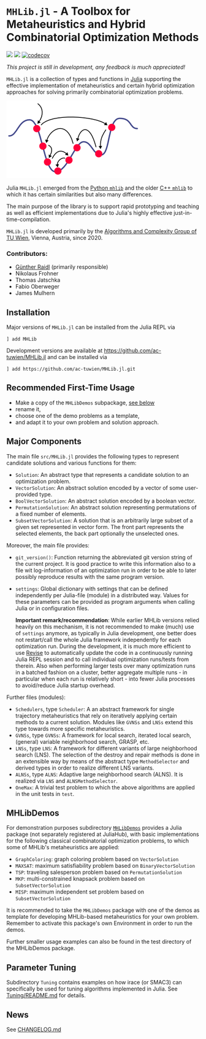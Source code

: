 # `MHLib.jl` - A Toolbox for Metaheuristics and Hybrid Combinatorial Optimization Methods

![](https://github.com/ac-tuwien/MHLib.jl/actions/workflows/test_MHLib.yml/badge.svg)
![](https://github.com/ac-tuwien/MHLib.jl/actions/workflows/test_MHLibDemos.yml/badge.svg)
[![codecov](https://codecov.io/github/ac-tuwien/MHLib.jl/graph/badge.svg?token=E2SPCIZ5RN)](https://codecov.io/github/ac-tuwien/MHLib.jl)

_This project is still in development, any feedback is much appreciated!_

`MHLib.jl` is a collection of types and functions  in 
[Julia](https://julialang.org/) supporting
the effective implementation of metaheuristics and certain hybrid optimization approaches
for solving primarily combinatorial optimization problems.

![ ](mh.png)

Julia `MHLib.jl` emerged from the
[Python `mhlib`](https://github.com/ac-tuwien/pymhlib) and the older
[C++ `mhlib`](https://bitbucket.org/ads-tuwien/mhlib) to which it has certain similarities
but also many differences.

The main purpose of the library is to support rapid prototyping and teaching as well
as efficient implementations due to Julia's highly effective just-in-time-compilation.

`MHLib.jl` is developed primarily by the
[Algorithms and Complexity Group of TU Wien](https://www.ac.tuwien.ac.at),
Vienna, Austria, since 2020.

### Contributors:
- [Günther Raidl](https://www.ac.tuwien.ac.at/raidl) (primarily responsible)
- Nikolaus Frohner
- Thomas Jatschka
- Fabio Oberweger
- James Mulhern

## Installation

Major versions of `MHLib.jl` can be installed from the Julia REPL via

    ] add MHLib

Development versions are available at https://github.com/ac-tuwien/MHLib.jl and can be
installed via

    ] add https://github.com/ac-tuwien/MHLib.jl.git

## Recommended First-Time Usage

- Make a copy of the `MHLibDemos` subpackage, [see below](#MHLibDemos)
- rename it,
- choose one of the demo problems as a template,
- and adapt it to your own problem and solution approach.

## Major Components

The main file `src/MHLib.jl` provides the following types to represent candidate solutions and various functions for them:
- `Solution`:
    An abstract type that represents a candidate solution to an optimization problem.
- `VectorSolution`:
    An abstract solution encoded by a vector of some user-provided type.
- `BoolVectorSolution`:
    An abstract solution encoded by a boolean vector.
- `PermutationSolution`:
    An abstract solution representing permutations of a fixed number of elements.
- `SubsetVectorSolution`:
    A solution that is an arbitrarily large subset of a given set
    represented in vector form. The front part represents the selected
    elements, the back part optionally the unselected ones.

Moreover, the main file provides:
- `git_version()`:
    Function returning the abbreviated git version string of the current project. It is good practice to write this information also to a file wit log-information of an optimization run in order to be able to later possibly reproduce results with the same program version.
- `settings`:
    Global dictionary with settings that can be defined independently per Julia-file (module) in a distributed way. 
    Values for these parameters can be provided as program arguments when calling Julia or in
    configuration files. 

    **Important remark/recommendation**: While earlier MHLib versions relied heavily on this mechanism, it is not recommended to make (much) use of `settings` anymore, as typically in Julia development, one better does not restart/call the whole Julia framework independently for each optimization run. During the development, it is much more efficient to use [Revise](https://github.com/timholy/Revise.jl) to automatically update the code in a continuously running Julia REPL session and to call individual optimization runs/tests from therein. Also when performing larger tests over many optimization runs in a batched fashion on a cluster, better aggregate multiple runs - in particular when each run is relatively short - into fewer Julia processes to avoid/reduce Julia startup overhead.

Further files (modules):

- `Schedulers`, type `Scheduler`:
    A an abstract framework for single trajectory metaheuristics that rely on iteratively
    applying certain methods to a current solution.
    Modules like `GVNSs` and `LNSs` extend this type towards more specific metaheuristics.
- `GVNSs`, type `GVNSs`:
    A framework for local search, iterated local search, (general) variable neighborhood
    search, GRASP, etc.
- `LNSs`, type `LNS`:
    A framework for different variants of large neighborhood search (LNS).
    The selection of the destroy and repair methods is done in an extensible way by
    means of the abstract type `MethodSelector` and derived types in order to realize 
    different LNS variants.
- `ALNSs`, type `ALNS`:
    Adaptive large neighborhood search (ALNS). It is realized via `LNS` and `ALNSMethodSelector`.
- `OneMax`:
    A trivial test problem to which the above algorithms are applied in the unit tests in `test`.

## MHLibDemos

For demonstration purposes subdirectory [`MHLibDemos`](MHLibDemos/README.md) provides a Julia package (not separately registered at JuliaHub), with basic implementations for the following classical combinatorial optimization problems, to which some of MHLib's metaheuristics are applied:

- `GraphColoring`: graph coloring problem based on `VectorSolution`
- `MAXSAT`: maximum satisfiability problem based on `BinaryVectorSolution`
- `TSP`: traveling salesperson problem based on `PermutationSolution`
- `MKP`: multi-constrained knapsack problem based on `SubsetVectorSolution`
- `MISP`: maximum independent set problem based on `SubsetVectorSolution`

It is recommended to take the `MHLibDemos` package with one of the demos as template for 
developing MHLib-based metaheuristics for your own problem. Remember to activate this package's own Environment in order to run the demos.

Further smaller usage examples can also be found in the test directory of the MHLibDemos package.

## Parameter Tuning

Subdirectory `Tuning` contains examples on how irace (or SMAC3) can specifically be used for tuning
algorithms implemented in Julia. See [Tuning/README.md](Tuning/README.md) for details.

## News

See [CHANGELOG.md](CHANGELOG.md)

